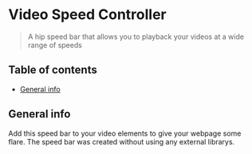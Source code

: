 # Video Speed Controller
> A hip speed bar that allows you to playback your videos at a wide range of speeds

## Table of contents
  - [General info](#general-info)


## General info
Add this speed bar to your video elements to give your webpage some flare. The speed bar was created without using any external librarys.


